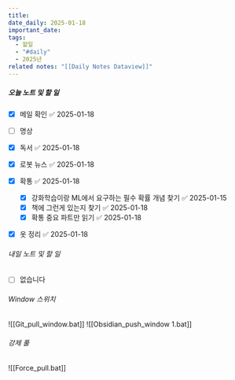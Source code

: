 ```yaml
---
title: 
date_daily: 2025-01-18
important_date: 
tags:
  - 할일
  - "#daily"
  - 2025년
related notes: "[[Daily Notes Dataview]]"
---
```

##### 오늘 노트 및 할 일 
- [x] 메일 확인 ✅ 2025-01-18
- [ ] 명상
- [x] 독서 ✅ 2025-01-18
- [x] 로봇 뉴스 ✅ 2025-01-18
- [x] 확통 ✅ 2025-01-18
	- [x] 강화학습이랑 ML에서 요구하는 필수 확률 개념 찾기 ✅ 2025-01-15
	- [x] 책에 그런게 있는지 찾기 ✅ 2025-01-18
	- [x] 확통 중요 파트만 읽기 ✅ 2025-01-18
- [x] 옷 정리 ✅ 2025-01-18




###### 내일 노트 및 할 일
- [ ]  없습니다


######  Window 스위치
![[Git_pull_window.bat]]
![[Obsidian_push_window 1.bat]]



###### 강제 풀
![[Force_pull.bat]]